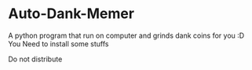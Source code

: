 # Auto-Dank-Memer
A python program that run on computer and grinds dank coins for you :D You Need to install some stuffs


Do not distribute
